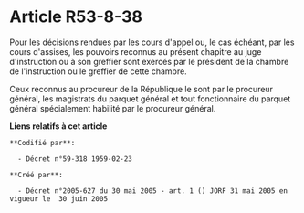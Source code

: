 # Article R53-8-38

Pour les décisions rendues par les cours d'appel ou, le cas échéant, par les cours d'assises, les pouvoirs reconnus au
présent chapitre au juge d'instruction ou à son greffier sont exercés par le président de la chambre de l'instruction ou le
greffier de cette chambre.

Ceux reconnus au procureur de la République le sont par le procureur général, les magistrats du parquet général et tout
fonctionnaire du parquet général spécialement habilité par le procureur général.

**Liens relatifs à cet article**

	**Codifié par**:

	  - Décret n°59-318 1959-02-23

	**Créé par**:

	  - Décret n°2005-627 du 30 mai 2005 - art. 1 () JORF 31 mai 2005 en vigueur le  30 juin 2005
